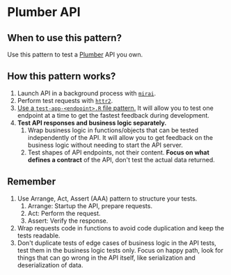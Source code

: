 # Plumber API

## When to use this pattern?

Use this pattern to test a [Plumber](https://www.rplumber.io/) API you own.

## How this pattern works?

1. Launch API in a background process with [`mirai`](https://mirai.r-lib.org/).
2. Perform test requests with [`httr2`](https://httr2.r-lib.org/).
3. [Use a `test-app-<endpoint>.R` file pattern.](https://jakubsobolewski.com/blog/want-to-get-faster-feedback-from-unit-tests/) It will allow you to test one endpoint at a time to get the fastest feedback during development.
4. **Test API responses and business logic separately.**
   1. Wrap business logic in functions/objects that can be tested independently of the API. It will allow you to get feedback on the business logic without needing to start the API server.
   2. Test shapes of API endpoints, not their content. **Focus on what defines a contract** of the API, don't test the actual data returned.

## Remember

1. Use Arrange, Act, Assert (AAA) pattern to structure your tests.
     1. Arrange: Startup the API, prepare requests.
     2. Act: Perform the request.
     3. Assert: Verify the response.
2. Wrap requests code in functions to avoid code duplication and keep the tests readable.
3. Don't duplicate tests of edge cases of business logic in the API tests, test them in the business logic tests only. Focus on happy path, look for things that can go wrong in the API itself, like serialization and deserialization of data.
